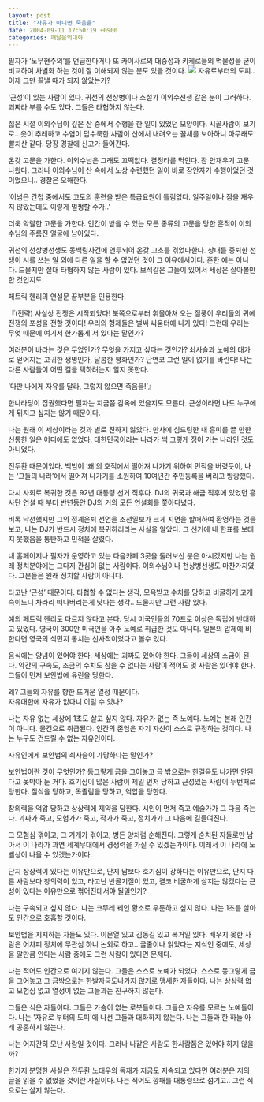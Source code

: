```yaml
---
layout: post
title: "자유가 아니면 죽음을"
date: 2004-09-11 17:50:19 +0900
categories: 깨달음의대화
---
```

 필자가 ‘노무현주의’를 언급한다거나 또 카이사르의 대중성과 키케로들의 먹물성을 굳이 비교하여 차별화 하는 것이 잘 이해되지 않는 분도 있을 것이다. <IMG src="http://drkimz.com/technote/board/private/upimg/1094889496.jpg" border=0> 자유로부터의 도피.. 이제 그만 끝낼 때가 되지 않았는가? 
  
  
‘근성’이 있는 사람이 있다. 귀천의 천상병이나 소설가 이외수선생 같은 분이 그러하다. 괴짜라 부를 수도 있다. 그들은 타협하지 않는다.    
  
젊은 시절 이외수님이 깊은 산 중에서 수행을 한 일이 있었던 모양이다. 시골사람이 보기로.. 옷이 추레하고 수염이 덥수룩한 사람이 산에서 내려오는 꼴새를 보아하니 아무래도 빨치산 같다. 당장 경찰에 신고가 들어간다.    
  
온갖 고문을 가한다. 이외수님은 그래도 끄떡없다. 결정타를 먹인다. 잠 안재우기 고문 나왔다. 그러나 이외수님이 산 속에서 노상 수련했던 일이 바로 잠안자기 수행이었던 것이었으니.. 경찰은 오해한다. 
  
  
‘이넘은 간첩 중에서도 고도의 훈련을 받은 특급요원이 틀림없다. 일주일이나 잠을 재우지 않았는데도 이렇게 멀쩡할 수가..’ 
  
  
더욱 악랄한 고문을 가한다. 인간이 받을 수 있는 모든 종류의 고문을 당한 흔적이 이외수님의 주름진 얼굴에 남아있다.    
  
귀천의 천상병선생도 동백림사건에 연루되어 온갖 고초를 겪었다한다. 상대를 중퇴한 선생이 시를 쓰는 일 외에 다른 일을 할 수 없었던 것이 그 이유에서이다. 흔한 예는 아니다. 드물지만 절대 타협하지 않는 사람이 있다. 보석같은 그들이 있어서 세상은 살아볼만한 것인지도.    
  
페트릭 헨리의 연설문 끝부분을 인용한다.    



    

    
          
  
『(전략) 사실상 전쟁은 시작되었다! 북쪽으로부터 휘몰아쳐 오는 질풍이 우리들의 귀에 전쟁의 포성을 전할 것이다! 우리의 형제들은 벌써 싸움터에 나가 있다! 그런데 우리는 무엇 때문에 여기서 한가롭게 서 있다는 말인가? 
  
  
여러분이 바라는 것은 무었인가? 무엇을 가지고 싶다는 것인가? 쇠사슬과 노예의 대가로 얻어지는 고귀한 생명인가, 달콤한 평화인가? 단연코 그런 일이 없기를 바란다! 나는 다른 사람들이 어떤 길을 택하려는지 알지 못한다.    
  
‘다만 나에게 자유를 달라, 그렇지 않으면 죽음을!’』   
  
한나라당이 집권했다면 필자는 지금쯤 감옥에 있을지도 모른다. 근성이라면 나도 누구에게 뒤지고 싶지는 않기 때문이다.    
  
나는 원래 이 세상이라는 것과 별로 친하지 않았다. 만사에 심드렁한 내 흥미를 끌 만한 신통한 일은 어디에도 없었다. 대한민국이라는 나라가 썩 그렇게 정이 가는 나라인 것도 아니었다.    
  
전두환 때문이었다. 백범이 ‘왜’의 호적에서 떨어져 나가기 위하여 민적을 버렸듯이, 나는 ‘그들의 나라’에서 떨어져 나가기를 소원하여 10여년간 주민등록을 버리고 방랑했다.    
  
다시 사회로 복귀한 것은 92년 대통령 선거 직후다. DJ의 귀국과 해금 직후에 있었던 흥사단 연설 때 부터 반년동안 DJ의 거의 모든 연설회를 쫓아다녔다.    
  
비록 낙선했지만 그의 정계은퇴 선언을 조선일보가 크게 지면을 할애하여 환영하는 것을 보고, 나는 DJ가 반드시 정치에 복귀하리라는 사실을 알았다. 그 선거에 내 한표를 보태지 못했음을 통탄하고 민적을 살렸다.    
  
내 홈페이지나 필자가 운영하고 있는 다음카페 3곳을 둘러보신 분은 아시겠지만 나는 원래 정치분야에는 그다지 관심이 없는 사람이다. 이외수님이나 천상병선생도 마찬가지였다. 그분들은 원래 정치할 사람이 아니다. 
  
  
타고난 ‘근성’ 때문이다. 타협할 수 없다는 생각, 모욕받고 수치를 당하고 비굴하게 고개 숙이느니 차라리 떠나버리는게 낫다는 생각.. 드물지만 그런 사람 있다.    
  
예의 페트릭 헨리도 다르지 않다고 본다. 당시 미국인들의 70프로 이상은 독립에 반대하고 있었다. 영국이 300만 미국인을 아주 노예로 취급한 것도 아니다. 일본의 압제에 비한다면 영국의 식민지 통치는 신사적이었다고 볼수 있다.    
  
음식에는 양념이 있어야 한다. 세상에는 괴짜도 있어야 한다. 그들이 세상의 소금이 된다. 약간의 구속도, 조금의 수치도 참을 수 없다는 사람이 적어도 몇 사람은 있어야 한다. 그들이 먼저 보안법에 유린을 당한다. 
  
  
왜? 그들의 자유를 향한 뜨거운 열정 때문이다.   
자유대한에 자유가 없다니 이럴 수 있나?    
  
나는 자유 없는 세상에 1초도 살고 싶지 않다. 자유가 없는 즉 노예다. 노예는 본래 인간이 아니다. 물건으로 취급된다. 인간의 존엄은 자기 자신이 스스로 규정하는 것이다. 나는 누구도 건드릴 수 없는 자유인이다. 
  
  
자유인에게 보안법의 쇠사슬이 가당하다는 말인가?    
  
보안법이란 것이 무엇인가? 동그랗게 금을 그어놓고 금 밖으로는 한걸음도 나가면 안된다고 못박아 둔 거다. 호기심이 많은 사람이 제일 먼저 당하고 근성있는 사람이 두번째로 당한다. 질식을 당하고, 목졸림을 당하고, 억압을 당한다.    
  
창의력을 억압 당하고 상상력에 제약을 당한다. 시인이 먼저 죽고 예술가가 그 다음 죽는다. 괴짜가 죽고, 모험가가 죽고, 작가가 죽고, 정치가가 그 다음에 길들여진다.    
  
그 모험심 꺾이고, 그 기개가 &#44146;이고, 병든 양처럼 순해진다. 그렇게 순치된 자들로만 남아서 이 나라가 과연 세계무대에서 경쟁력을 가질 수 있겠는가이다. 이래서 이 나라에 노벨상이 나올 수 있겠는가이다.    
  
단지 상상력이 있다는 이유만으로, 단지 남보다 호기심이 강하다는 이유만으로, 단지 다른 사람보다 창의력이 있고, 타고난 반골기질이 있고, 결코 비굴하게 살지는 않겠다는 근성이 있다는 이유만으로 꺾어진대서야 될일인가?    
  
나는 구속되고 싶지 않다. 나는 코뚜레 꿰인 황소로 우둔하고 싶지 않다. 나는 1초를 살아도 인간으로 호흡할 것이다.    
  
보안법을 지지하는 자들도 있다. 이문열 있고 김동길 있고 복거일 있다. 배우지 못한 사람은 어차피 정치에 무관심 하니 논외로 하고.. 글줄이나 읽었다는 지식인 중에도, 세상을 알만큼 안다는 사람 중에도 그런 사람이 있다면 문제다.    
  
나는 적어도 인간으로 여기지 않는다. 그들은 스스로 노예가 되었다. 스스로 동그랗게 금을 그어놓고 그 금밖으로는 한발자국도나가지 않기로 맹세한 자들이다. 나는 상상력 없고 모험심 없고 열정이 없는 그들과는 친구하지 않는다.    
  
그들은 식은 자들이다. 그들은 가슴이 없는 로봇들이다. 그들은 자유를 모르는 노예들이다. 나는 '자유로 부터의 도피'에 나선 그들과 대화하지 않는다. 나는 그들과 한 하늘 아래 공존하지 않는다.    
  
나는 어지간히 모난 사람일 것이다. 그러나 나같은 사람도 한사람쯤은 있어야 하지 않을까?    
  
한가지 분명한 사실은 전두환 노태우의 독재가 지금도 지속되고 있다면 여러분은 저의 글을 읽을 수 없었을 것이란 사실이다. 나는 적어도 깡패를 대통령으로 섬기고.. 그런 식으로는 살지 않는다.